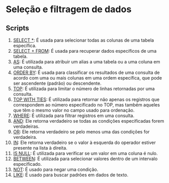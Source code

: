# Seleção e filtragem de dados

## Scripts
1. [SELECT *](01%20SELECT%20*.md): É usada para selecionar todas as colunas de uma tabela específica.
2. [SELECT + FROM](02%20SELECT%20+%20FROM.md): É usada para recuperar dados específicos de uma tabela.
3. [AS](03%20AS.md): É utilizada para atribuir um alias a uma tabela ou a uma coluna em uma consulta.
4. [ORDER BY](04%20ORDER%20BY.md): É usada para classificar os resultados de uma consulta de acordo com uma ou mais colunas em uma ordem específica, que pode ser ascendente (padrão) ou descendente.
5. [TOP](07%20TOP.md): É utilizada para limitar o número de linhas retornadas por uma consulta.
6. [TOP WITH TIES](08%20TOP%20WITH%20TIES.md): É utilizada para retornar não apenas os registros que correspondem ao número especificado no TOP, mas também aqueles que têm o mesmo valor no campo usado para ordenação.
7. [WHERE](09%20WHERE.md): É utilizada para filtrar registros em uma consulta.
8. [AND](10%20AND%20e%20OR.md): Ele retorna verdadeiro se todas as condições especificadas forem verdadeiras.
9. [OR](10%20AND%20e%20OR.md): Ele retorna verdadeiro se pelo menos uma das condições for verdadeira.
10. [IN](11%20IN.md): Ele retorna verdadeiro se o valor à esquerda do operador estiver presente na lista à direita.
11. [IS NULL](12%20IS%20NULL.md): É utilizada para verificar se um valor em uma coluna é nulo.
12. [BETWEEN](13%20BETWEEN.md): É utilizada para selecionar valores dentro de um intervalo especificado.
13. [NOT](14%20NOT.md): É usado para negar uma condição.
14. [LIKE](16%20LIKE.md): É usado para buscar padrões em dados de texto.
